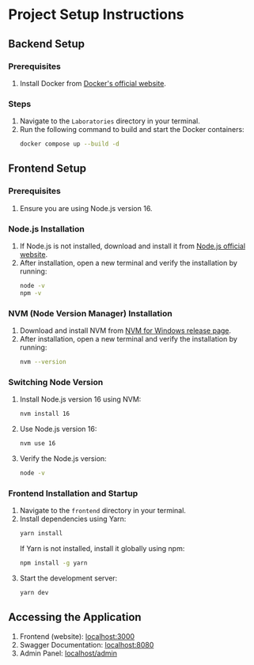 # Project Setup Instructions

## Backend Setup

### Prerequisites
1. Install Docker from [Docker's official website](https://www.docker.com/get-started).

### Steps
1. Navigate to the `Laboratories` directory in your terminal.
2. Run the following command to build and start the Docker containers:
    ```sh
    docker compose up --build -d
    ```

## Frontend Setup

### Prerequisites
1. Ensure you are using Node.js version 16.

### Node.js Installation
1. If Node.js is not installed, download and install it from [Node.js official website](https://nodejs.org/en).
2. After installation, open a new terminal and verify the installation by running:
    ```sh
    node -v
    npm -v
    ```

### NVM (Node Version Manager) Installation
1. Download and install NVM from [NVM for Windows release page](https://github.com/coreybutler/nvm-windows/releases/download/1.1.12/nvm-setup.exe).
2. After installation, open a new terminal and verify the installation by running:
    ```sh
    nvm --version
    ```

### Switching Node Version
1. Install Node.js version 16 using NVM:
    ```sh
    nvm install 16
    ```
2. Use Node.js version 16:
    ```sh
    nvm use 16
    ```
3. Verify the Node.js version:
    ```sh
    node -v
    ```

### Frontend Installation and Startup
1. Navigate to the `frontend` directory in your terminal.
2. Install dependencies using Yarn:
    ```sh
    yarn install
    ```
    If Yarn is not installed, install it globally using npm:
    ```sh
    npm install -g yarn
    ```
3. Start the development server:
    ```sh
    yarn dev
    ```

## Accessing the Application

1. Frontend (website): [localhost:3000](http://localhost:3000)
2. Swagger Documentation: [localhost:8080](http://localhost:8080)
3. Admin Panel: [localhost/admin](http://localhost/admin)
